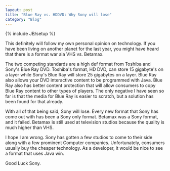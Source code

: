 ```yaml
---
layout: post
title: "Blue Ray vs. HDDVD: Why Sony will lose"
category: "Blog"
---
```

{% include JB/setup %}

This definitely will follow my own personal opinion on technology. If you have been living on another planet for the last year, you might have heard that there is a format war ala VHS vs. Betamax.

The two competing standards are a high def format from Toshiba and Sony's Blue Ray DVD. Toshiba's format, HD DVD, can store 15 gigabyte's on a layer while Sony's Blue Ray will store 25 gigabytes on a layer. Blue Ray also allows your DVD interactive content to be programmed with Java. Blue Ray also has better content protection that will allow consumers to copy Blue Ray content to other types of players. The only negative I have seen so far is that the media for Blue Ray is easier to scratch, but a solution has been found for that already.

With all of that being said, Sony will lose. Every new format that Sony has come out with has been a Sony only format. Betamax was a Sony format, and it failed. Betamax is still used at television studios because the quality is much higher than VHS.

I hope I am wrong. Sony has gotten a few studios to come to their side along with a few prominent Computer companies. Unfortunately, consumers usually buy the cheaper technology. As a developer, it would be nice to see a format that uses Java win.

Good Luck Sony.